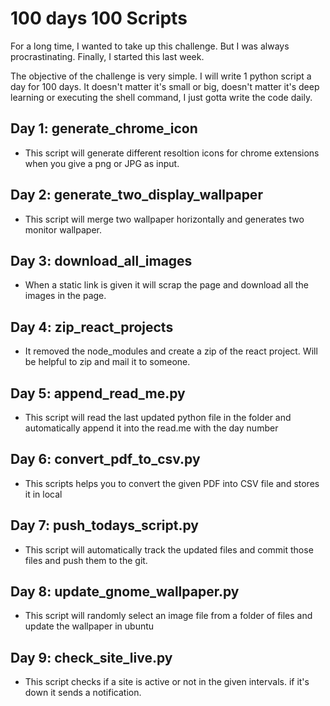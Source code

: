 # 100 days 100 Scripts

For a long time, I wanted to take up this challenge. But I was always procrastinating. Finally, I started this last week. 

The objective of the challenge is very simple. I will write 1 python script a day for 100 days. It doesn't matter it's small or big, doesn't matter it's deep learning or executing the shell command, I just gotta write the code daily. 

## Day 1:  generate_chrome_icon

- This script will generate different resoltion icons for chrome extensions when you give a png or JPG as input.

## Day 2: generate_two_display_wallpaper
- This script will merge two wallpaper horizontally and generates two monitor wallpaper.

## Day 3: download_all_images

- When a static link is given it will scrap the page and download all the images in the page.

## Day 4: zip_react_projects

- It removed the node_modules and create a zip of the react project. Will be helpful to zip and mail it to someone. 

## Day 5: append_read_me.py
- This script will read the last updated python file in the folder and automatically append it into the read.me with the day number


## Day 6: convert_pdf_to_csv.py
- This scripts helps you to convert the given PDF into CSV file and stores it in local


## Day 7: push_todays_script.py
- This script will automatically track the updated files and commit those files and push them to the git.

## Day 8: update_gnome_wallpaper.py
- This script will randomly select an image file from a folder of files and update the wallpaper in ubuntu

## Day 9: check_site_live.py
- This script checks if a site is active or not in the given intervals. if it's down it sends a notification.
